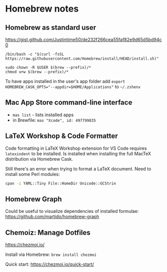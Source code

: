 # Homebrew notes

## Homebrew as standard user

https://gist.github.com/Justintime50/de232f266cea55faf82e9d65d5bd94c0

```
/bin/bash -c "$(curl -fsSL https://raw.githubusercontent.com/Homebrew/install/HEAD/install.sh)"

sudo chown -R $USER $(brew --prefix)/*
chmod u+w $(brew --prefix)/*
```

To have apps installed in the user's app folder add `export HOMEBREW_CASK_OPTS="--appdir=$HOME/Applications"` to `~/.zshenv`


## Mac App Store command-line interface

- `mas list` - lists installed apps
- in Brewfile: `mas "Xcode", id: 497799835`


## LaTeX Workshop & Code Formatter

Code formatting in LaTeX Workshop extension for VS Code requires `latexindent` to be installed. Is installed when installing the full MacTeX distribution via Homebrew Cask.

Still there's an error when trying to format a LaTeX document. Need to install some Perl modules:

```zsh
cpan -i YAML::Tiny File::HomeDir Unicode::GCStrin
```

## Homebrew Graph

Could be useful to visualize dependencies of installed formulae: https://github.com/martido/homebrew-graph


## Chemoiz: Manage Dotfiles

https://chezmoi.io/

Install via Homebrew: `brew install chezmoi`

Quick start: https://chezmoi.io/quick-start/

